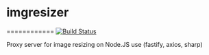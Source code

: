 # imgresizer
============
[![Build Status](https://travis-ci.org/AntonLukichev/imgresizer.svg?branch=master)](https://travis-ci.org/AntonLukichev/imgresizer)

Proxy server for image resizing on Node.JS use (fastify, axios, sharp)
